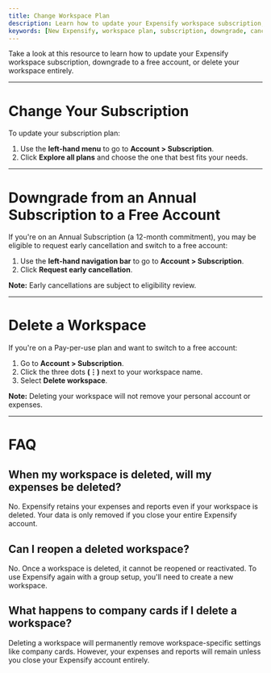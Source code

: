 ```yaml
---
title: Change Workspace Plan
description: Learn how to update your Expensify workspace subscription, downgrade to a free account, or delete your workspace with step-by-step instructions.
keywords: [New Expensify, workspace plan, subscription, downgrade, cancel subscription, delete workspace]
---
```


Take a look at this resource to learn how to update your Expensify workspace subscription, downgrade to a free account, or delete your workspace entirely.

---

# Change Your Subscription

To update your subscription plan:

1. Use the **left-hand menu** to go to **Account > Subscription**.
2. Click **Explore all plans** and choose the one that best fits your needs.

---

# Downgrade from an Annual Subscription to a Free Account

If you're on an Annual Subscription (a 12-month commitment), you may be eligible to request early cancellation and switch to a free account:

1. Use the **left-hand navigation bar** to go to **Account > Subscription**.
2. Click **Request early cancellation**.

**Note:** Early cancellations are subject to eligibility review.

---

# Delete a Workspace

If you're on a Pay-per-use plan and want to switch to a free account:

1. Go to **Account > Subscription**.
2. Click the three dots **(⋮)** next to your workspace name.
3. Select **Delete workspace**.

**Note:** Deleting your workspace will not remove your personal account or expenses.

---

# FAQ

## When my workspace is deleted, will my expenses be deleted?

No. Expensify retains your expenses and reports even if your workspace is deleted. Your data is only removed if you close your entire Expensify account.

## Can I reopen a deleted workspace?

No. Once a workspace is deleted, it cannot be reopened or reactivated. To use Expensify again with a group setup, you'll need to create a new workspace.

## What happens to company cards if I delete a workspace?

Deleting a workspace will permanently remove workspace-specific settings like company cards. However, your expenses and reports will remain unless you close your Expensify account entirely.

